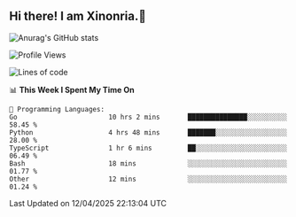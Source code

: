## Hi there! I am Xinonria.👋

![Anurag's GitHub stats](https://status-git-main-xinonrias-projects-f26540e3.vercel.app/api?username=xinonria&hide=stars,issues)

<!--START_SECTION:waka-->
![Profile Views](http://img.shields.io/badge/Profile%20Views-0-blue)

![Lines of code](https://img.shields.io/badge/From%20Hello%20World%20I%27ve%20Written-2.4%20million%20lines%20of%20code-blue)

📊 **This Week I Spent My Time On** 

```text
💬 Programming Languages: 
Go                       10 hrs 2 mins       ███████████████░░░░░░░░░░   58.45 % 
Python                   4 hrs 48 mins       ███████░░░░░░░░░░░░░░░░░░   28.00 % 
TypeScript               1 hr 6 mins         ██░░░░░░░░░░░░░░░░░░░░░░░   06.49 % 
Bash                     18 mins             ░░░░░░░░░░░░░░░░░░░░░░░░░   01.77 % 
Other                    12 mins             ░░░░░░░░░░░░░░░░░░░░░░░░░   01.24 % 
```


 Last Updated on 12/04/2025 22:13:04 UTC
<!--END_SECTION:waka-->

<!--
**xinonria/xinonria** is a ✨ _special_ ✨ repository because its `README.md` (this file) appears on your GitHub profile.

Here are some ideas to get you started:

- 🔭 I’m currently working on ...
- 🌱 I’m currently learning ...
- 👯 I’m looking to collaborate on ...
- 🤔 I’m looking for help with ...
- 💬 Ask me about ...
- 📫 How to reach me: ...
- 😄 Pronouns: ...
- ⚡ Fun fact: ...
-->
